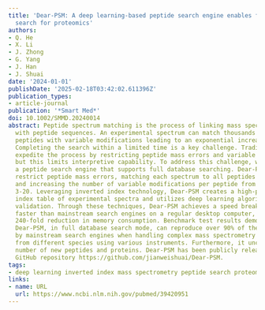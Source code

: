 ```yaml
---
title: 'Dear-PSM: A deep learning-based peptide search engine enables full database
  search for proteomics'
authors:
- Q. He
- X. Li
- J. Zhong
- G. Yang
- J. Han
- J. Shuai
date: '2024-01-01'
publishDate: '2025-02-18T03:42:02.611396Z'
publication_types:
- article-journal
publication: '*Smart Med*'
doi: 10.1002/SMMD.20240014
abstract: Peptide spectrum matching is the process of linking mass spectrometry data
  with peptide sequences. An experimental spectrum can match thousands of candidate
  peptides with variable modifications leading to an exponential increase in candidates.
  Completing the search within a limited time is a key challenge. Traditional searches
  expedite the process by restricting peptide mass errors and variable modifications,
  but this limits interpretive capability. To address this challenge, we propose Dear-PSM,
  a peptide search engine that supports full database searching. Dear-PSM does not
  restrict peptide mass errors, matching each spectrum to all peptides in the database
  and increasing the number of variable modifications per peptide from the conventional
  3-20. Leveraging inverted index technology, Dear-PSM creates a high-performance
  index table of experimental spectra and utilizes deep learning algorithms for peptide
  validation. Through these techniques, Dear-PSM achieves a speed breakthrough 7 times
  faster than mainstream search engines on a regular desktop computer, with a remarkable
  240-fold reduction in memory consumption. Benchmark test results demonstrate that
  Dear-PSM, in full database search mode, can reproduce over 90% of the results obtained
  by mainstream search engines when handling complex mass spectrometry data collected
  from different species using various instruments. Furthermore, it uncovers a substantial
  number of new peptides and proteins. Dear-PSM has been publicly released on the
  GitHub repository https://github.com/jianweishuai/Dear-PSM.
tags:
- deep learning inverted index mass spectrometry peptide search proteomics
links:
- name: URL
  url: https://www.ncbi.nlm.nih.gov/pubmed/39420951
---
```

